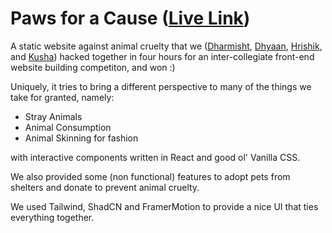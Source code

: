 # Paws for a Cause ([Live Link](dhyaan1.github.io/codezilla2024))

A static website against animal cruelty that we ([Dharmisht](https://github.com/dragn0id), [Dhyaan](https://github.com/Dhyaan1), [Hrishik](https://github.com/fringewidth), and [Kusha](https://github.com/silver-shadow)) hacked together in four hours for an inter-collegiate front-end website building competiton, and won :)

Uniquely, it tries to bring a different perspective to many of the things we take for granted, namely:

- Stray Animals
- Animal Consumption
- Animal Skinning for fashion

with interactive components written in React and good ol' Vanilla CSS.

We also provided some (non functional) features to adopt pets from shelters and donate to prevent animal cruelty.

We used Tailwind, ShadCN and FramerMotion to provide a nice UI that ties everything together.
